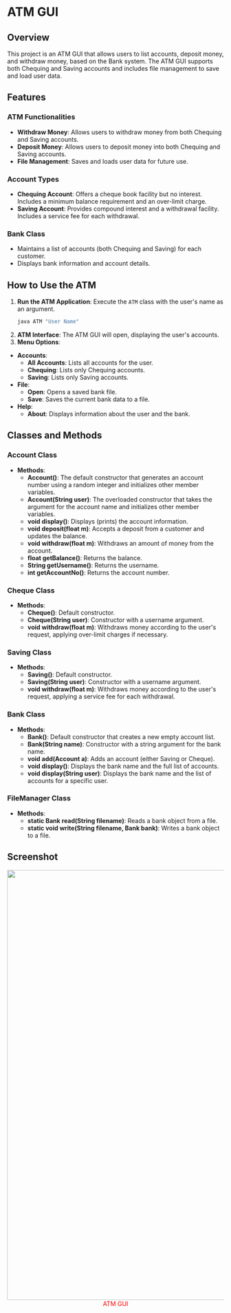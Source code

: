 # ATM GUI

## Overview
This project is an ATM GUI that allows users to list accounts, deposit money, and withdraw money, based on the Bank system. The ATM GUI supports both Chequing and Saving accounts and includes file management to save and load user data.

## Features
### ATM Functionalities
- **Withdraw Money**: Allows users to withdraw money from both Chequing and Saving accounts.
- **Deposit Money**: Allows users to deposit money into both Chequing and Saving accounts.
- **File Management**: Saves and loads user data for future use.

### Account Types
- **Chequing Account**: Offers a cheque book facility but no interest. Includes a minimum balance requirement and an over-limit charge.
- **Saving Account**: Provides compound interest and a withdrawal facility. Includes a service fee for each withdrawal.

### Bank Class
- Maintains a list of accounts (both Chequing and Saving) for each customer.
- Displays bank information and account details.

## How to Use the ATM
1. **Run the ATM Application**: Execute the `ATM` class with the user's name as an argument.
   ```sh
   java ATM "User Name"
   ```
2. **ATM Interface**: The ATM GUI will open, displaying the user's accounts.
3. **Menu Options**:
  - **Accounts**:
    - **All Accounts**: Lists all accounts for the user.
    - **Chequing**: Lists only Chequing accounts.
    - **Saving**: Lists only Saving accounts.
  - **File**:
    - **Open**: Opens a saved bank file.
    - **Save**: Saves the current bank data to a file.
  - **Help**:
    - **About**: Displays information about the user and the bank.

## Classes and Methods
### Account Class
  - **Methods**:
    - **Account()**: The default constructor that generates an account number using a random integer and initializes other member variables.
    - **Account(String user)**: The overloaded constructor that takes the argument for the account name and initializes other member variables.
    - **void display()**: Displays (prints) the account information.
    - **void deposit(float m)**: Accepts a deposit from a customer and updates the balance.
    - **void withdraw(float m)**: Withdraws an amount of money from the account.
    - **float getBalance()**: Returns the balance.
    - **String getUsername()**: Returns the username.
    - **int getAccountNo()**: Returns the account number.

### Cheque Class
  - **Methods**:
    - **Cheque()**: Default constructor.
    - **Cheque(String user)**: Constructor with a username argument.
    - **void withdraw(float m)**: Withdraws money according to the user's request, applying over-limit charges if necessary.

### Saving Class
  - **Methods**:
    - **Saving()**: Default constructor.
    - **Saving(String user)**: Constructor with a username argument.
    - **void withdraw(float m)**: Withdraws money according to the user's request, applying a service fee for each withdrawal.

### Bank Class
  - **Methods**:
    - **Bank()**: Default constructor that creates a new empty account list.
    - **Bank(String name)**: Constructor with a string argument for the bank name.
    - **void add(Account a)**: Adds an account (either Saving or Cheque).
    - **void display()**: Displays the bank name and the full list of accounts.
    - **void display(String user)**: Displays the bank name and the list of accounts for a specific user.

### FileManager Class
  - **Methods**:
    - **static Bank read(String filename)**: Reads a bank object from a file.
    - **static void write(String filename, Bank bank)**: Writes a bank object to a file.

## Screenshot
<div align="center"> <img src="https://github.com/ah03-khurram/ATM-GUI-COMP2001/assets/155772948/bc8bb45f-6cb2-4657-9a31-9fa18ed11ec7" width="1000"/> <span style="color:red;">ATM GUI</span> </div>